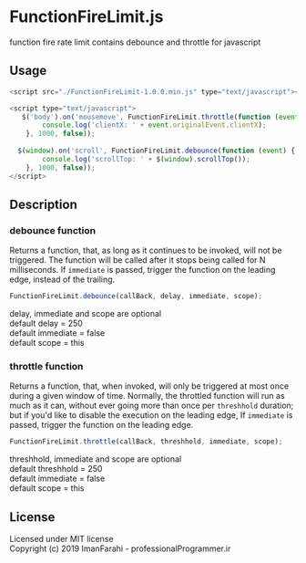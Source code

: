 # FunctionFireLimit.js
function fire rate limit contains debounce and throttle for javascript

## Usage
```javascript
<script src="./FunctionFireLimit-1.0.0.min.js" type="text/javascript"></script>

<script type="text/javascript">
   $('body').on('mousemove', FunctionFireLimit.throttle(function (event) {
		console.log('clientX: ' + event.originalEvent.clientX);
	}, 1000, false));
  
  $(window).on('scroll', FunctionFireLimit.debounce(function (event) {
		console.log('scrollTop: ' + $(window).scrollTop());
	}, 1000, false));
</script>

```

## Description
### debounce function
Returns a function, that, as long as it continues to be invoked, will not be triggered. The function will be called after it stops being called for N milliseconds. If `immediate` is passed, trigger the function on the leading edge, instead of the trailing.


```javascript
FunctionFireLimit.debounce(callBack, delay, immediate, scope);
```
delay, immediate and scope are optional <br/>
default delay = 250 <br/>
default immediate = false <br/>
default scope = this <br/>


### throttle function
Returns a function, that, when invoked, will only be triggered at most once during a given window of time. Normally, the throttled function will run as much as it can, without ever going more than once per `threshhold` duration; but if you'd like to disable the execution on the leading edge, If `immediate` is passed, trigger the function on the leading edge.

```javascript
FunctionFireLimit.throttle(callBack, threshhold, immediate, scope);
```
threshhold, immediate and scope are optional <br/>
default threshhold = 250 <br/>
default immediate = false <br/>
default scope = this <br/>

## License

Licensed under MIT license <br/>
Copyright (c) 2019 ImanFarahi - professionalProgrammer.ir
